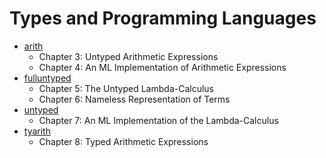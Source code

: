 # Types and Programming Languages

- [arith](./arith) 
  - Chapter 3: Untyped Arithmetic Expressions
  - Chapter 4: An ML Implementation of Arithmetic Expressions
- [fulluntyped](./fulluntyped)
  - Chapter 5: The Untyped Lambda-Calculus
  - Chapter 6: Nameless Representation of Terms
- [untyped](./untyped)
  - Chapter 7: An ML Implementation of the Lambda-Calculus
- [tyarith](./tyarith)
  - Chapter 8: Typed Arithmetic Expressions
